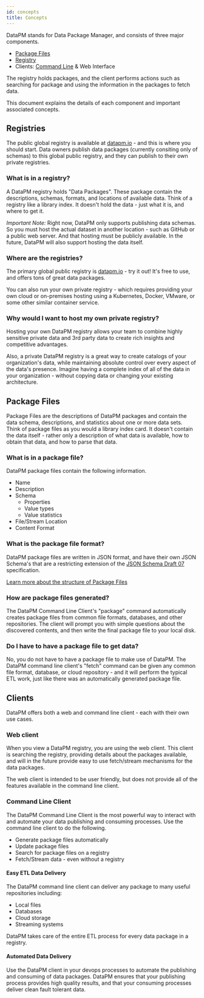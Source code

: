 ```yaml
---
id: concepts
title: Concepts
---
```


DataPM stands for Data Package Manager, and consists of three major components.

-   [Package Files](package-files.md)
-   [Registry](registry-api.md)
-   Clients: [Command Line](command-line-client.md) & Web Interface

The registry holds packages, and the client performs actions such as searching for package and using the information in the packages to fetch data.

This document explains the details of each component and important associated concepts.

## Registries

The public global registry is available at [datapm.io](https://datapm.io) - and this is where you should start. Data owners publish data packages (currently consiting only of schemas) to this global public registry, and they can publish to their own private registries.

### What is in a registry?

A DataPM registry holds "Data Packages". These package contain the descriptions, schemas, formats, and locations of available data. Think of a registry like a library index. It doesn't hold the data - just what it is, and where to get it.

_Important Note:_ Right now, DataPM only supports publishing data schemas. So you must host the actual dataset in another location - such as GitHub or a public web server. And that hosting must be publicly available. In the future, DataPM will also support hosting the data itself.

### Where are the registries?

The primary global public registry is [datapm.io](https://datapm.io) - try it out! It's free to use, and offers tons of great data packages.

You can also run your own private registry - which requires providing your own cloud or on-premises hosting using a Kubernetes, Docker, VMware, or some other similar container service.

### Why would I want to host my own private registry?

Hosting your own DataPM registry allows your team to combine highly sensitive private data and 3rd party data to create rich insights and competitive advantages.

Also, a private DataPM registry is a great way to create catalogs of your organization's data, while maintaining absolute control over every aspect of the data's presence. Imagine having a complete index of all of the data in your organization - without copying data or changing your existing architecture.

## Package Files

Package Files are the descriptions of DataPM packages and contain the data schema, descriptions, and statistics about one or more data sets. Think of package files as you would a library index card. It doesn't contain the data itself - rather only a description of what data is available, how to obtain that data, and how to parse that data.

### What is in a package file?

DataPM package files contain the following information.

-   Name
-   Description
-   Schema
    -   Properties
    -   Value types
    -   Value statistics
-   File/Stream Location
-   Content Format

### What is the package file format?

DataPM package files are written in JSON format, and have their own JSON Schema's that are a restricting extension of the [JSON Schema Draft 07]() specification.

[Learn more about the structure of Package Files](package-files.md)

### How are package files generated?

The DataPM Command Line Client's "package" command automatically creates package files from common file formats, databases, and other repositories. The client will prompt you with simple questions about the discovered contents, and then write the final package file to your local disk.

### Do I have to have a package file to get data?

No, you do not have to have a package file to make use of DataPM. The DataPM command line client's "fetch" command can be given any common file format, database, or cloud repository - and it will perform the typical ETL work, just like there was an automatically generated package file.

## Clients

DataPM offers both a web and command line client - each with their own use cases.

### Web client

When you view a DataPM registry, you are using the web client. This client is searching the registry, providing details about the packages available, and will in the future provide easy to use fetch/stream mechanisms for the data packages.

The web client is intended to be user friendly, but does not provide all of the features available in the command line client.

### Command Line Client

The DataPM Command Line Client is the most powerful way to interact with and automate your data publishing and consuming processes. Use the command line client to do the following.

-   Generate package files automatically
-   Update package files
-   Search for package files on a registry
-   Fetch/Stream data - even without a registry

#### Easy ETL Data Delivery

The DataPM command line client can deliver any package to many useful repositories including:

-   Local files
-   Databases
-   Cloud storage
-   Streaming systems

DataPM takes care of the entire ETL process for every data package in a registry.

#### Automated Data Delivery

Use the DataPM client in your devops processes to automate the publishing and consuming of data packages. DataPM ensures that your publishing process provides high quality results, and that your consuming processes deliver clean fault tolerant data.
